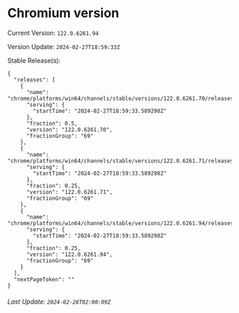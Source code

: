 # Chromium version

Current Version: `122.0.6261.94`

Version Update: `2024-02-27T18:59:33Z`

Stable Release(s):
```
{
  "releases": [
    {
      "name": "chrome/platforms/win64/channels/stable/versions/122.0.6261.70/releases/1709060373",
      "serving": {
        "startTime": "2024-02-27T18:59:33.589298Z"
      },
      "fraction": 0.5,
      "version": "122.0.6261.70",
      "fractionGroup": "69"
    },
    {
      "name": "chrome/platforms/win64/channels/stable/versions/122.0.6261.71/releases/1709060373",
      "serving": {
        "startTime": "2024-02-27T18:59:33.589298Z"
      },
      "fraction": 0.25,
      "version": "122.0.6261.71",
      "fractionGroup": "69"
    },
    {
      "name": "chrome/platforms/win64/channels/stable/versions/122.0.6261.94/releases/1709060373",
      "serving": {
        "startTime": "2024-02-27T18:59:33.589298Z"
      },
      "fraction": 0.25,
      "version": "122.0.6261.94",
      "fractionGroup": "69"
    }
  ],
  "nextPageToken": ""
}
```

###### Last Update: `2024-02-28T02:00:09Z`
        